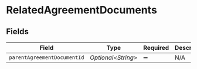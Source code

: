 # RelatedAgreementDocuments


## Fields

| Field                       | Type                        | Required                    | Description                 |
| --------------------------- | --------------------------- | --------------------------- | --------------------------- |
| `parentAgreementDocumentId` | *Optional\<String>*         | :heavy_minus_sign:          | N/A                         |